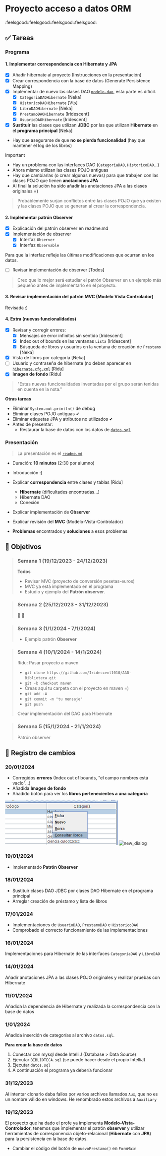# Proyecto acceso a datos ORM

:feelsgood::feelsgood::feelsgood::feelsgood:

## ✅ Tareas

### Programa

#### 1. Implementar correspondencia con Hibernate y JPA

- [x] Añadir hibernate al proyecto (Instrucciones en la presentación)
- [x] Crear correspondencia con la base de datos (Generate Persistence Mapping)
- [x] Implementar de nuevo las clases DAO [`modelo.dao`](./Biblioteca%20MVC/src/modelo/dao/), esta parte es difícil.
    - [x] `CategoriaDAOHibernate` [Neka]
    - [x] `HistoricoDAOHibernate` [Vts]
    - [x] `LibroDAOHibernate` [Neka]
    - [x] `PrestamoDAOHibernate` [Iridescent]
    - [x] `UsuarioDAOHibernate` [Iridescent]

- [x] **Sustituir** las clases que utilizan **JDBC** por las que utilizan **Hibernate** en el **programa principal** [Neka]

- Hay que asegurarse de que **no se pierda funcionalidad** (hay que mantener el
log de los libros)
     
> [!IMPORTANT]  
> - Hay un problema con las interfaces DAO (`CategoriaDAO`, `HistoricoDAO`...)
> - Ahora mismo utilizan las clases POJO antiguas
> - Hay que cambiarlas (o crear algunas nuevas) para que trabajen con las clases POJO que tienen **anotaciones JPA**
> - Al final la solución ha sido añadir las anotaciones JPA a las clases originales =)
     
> Probablemente surjan conflictos entre las clases POJO que ya existen y las clases POJO que se generan al crear la correspondencia.

#### 2. Implementar patrón Observer

- [x] Explicación del patrón observer en readme.md
- [x] Implementación de observer
    - [x] Interfaz `Observer`
    - [x] Interfaz `Observable`

Para que la interfaz refleje las últimas modificaciones que ocurran en los datos.
- [ ] Revisar implementación de observer [Todos]

> Creo que lo mejor será estudiar el patrón Observer en un ejemplo más pequeño antes de implementarlo en el proyecto.

#### 3. Revisar implementación del patrón **MVC** (Modelo Vista Controlador)

Revisada :)

#### 4. Extra (nuevas funcionalidades)

- [x] Revisar y corregir errores:
    - [x] Mensajes de error infinitos sin sentido [Iridescent]
    - [x] Index out of bounds en las ventanas `Lista` [Iridescent]
    - [x] Búsqueda de libros y usuarios en la ventana de creación de `Prestamo` [Neka]
- [x] Vista de libros por categoría [Neka]
- [ ] Usuario y contraseña de hibernate (no deben aparecer en [`hibernate.cfg.xml`](Biblioteca%20MVC/src/hibernate.cfg.xml) [Ridu]
- [x] **Imagen de fondo** [Ridu]

> "Estas nuevas funcionalidades inventadas por el grupo serán tenidas en cuenta en la nota."

**Otras tareas**

- Eliminar `System.out.println()` de debug
- Eliminar clases POJO antiguas ✔
- Eliminar etiquetas JPA y atributos no utilizados ✔
- Antes de presentar:
    - Restaurar la base de datos con los datos de [`datos.sql`](Biblioteca%20MVC/ficheros/datos.sql)

### Presentación

> La presentación es el [`readme.md`](./readme.md)

- Duración: **10 minutos** (2:30 por alumno)

- Introducción :)
- Explicar **correspondencia** entre clases y tablas [Ridu] 
   - **Hibernate** (dificultades encontradas...)
   - Hibernate DAO
   - Conexión
- Explicar implementación de **Observer**
- Explicar revisión del **MVC** (Modelo-Vista-Controlador)
- **Problemas** encontrados y **soluciones** a esos problemas 


## 🎯 Objetivos

> ### Semana 1 (19/12/2023 - 24/12/2023)
> 
> **Todos**
> - Revisar MVC (proyecto de conversión pesetas-euros)
> - MVC ya está implementado en el programa
> - Estudio y ejemplo del **Patrón observer**.

> ### Semana 2 (25/12/2023 - 31/12/2023)
>
> 🎄 🎅
> 

> ### Semana 3 (1/1/2024 - 7/1/2024) 
> 
> - Ejemplo patrón **Observer**

> ### Semana 4 (10/1/2024 - 14/1/2024)
>
> Ridu: Pasar proyecto a maven
> - `git clone https://github.com/Iridescent1010/AAD-Biblioteca.git`
> - `git -b checkout maven`
> - Creas aquí tu carpeta con el proyecto en maven =)
> - `git add -A`
> - `git commit -m "tu mensaje"`
> - `git push`
>
> Crear implementación del DAO para Hibernate

> ### Semana 5 (15/1/2024 - 21/1/2024)
>
> Patrón observer

## 📄 Registro de cambios

### 20/01/2024

- Corregidos **errores** (Index out of bounds, "el campo nombres está vacío"...)
- Añadida **Imagen de fondo**
- Añadido botón para ver los **libros pertenecientes a una categoría**

![new\_button](./media/new_button.png)
![new\_dialog](./media/new_dialog)

### 19/01/2024

- Implementado **Patrón Observer**

### 18/01/2024

- Sustituir clases DAO JDBC por clases DAO Hibernate en el programa principal
- Arreglar creación de préstamo y lista de libros

### 17/01/2024

- Implementaciones de `UsuarioDAO`, `PrestamoDAO` e `HistoricoDAO`
- Comprobado el correcto funcionamiento de las implementaciones

### 16/01/2024

Implementaciones para Hibernate de las interfaces `CategoriaDAO` y `LibroDAO`

### 14/01/2024

Añadir anotaciones JPA a las clases POJO originales y realizar pruebas con
Hibernate

### 11/01/2024

Añadida la dependencia de Hibernate y realizada la correspondencia con la
base de datos

### 1/01/2024

Añadida inserción de categorías al archivo `datos.sql`.

**Para crear la base de datos**
1. Conectar con mysql desde IntelliJ (Database \> Data Source)
2. Ejecutar `BIBLIOTECA.sql` (se puede hacer desde el propio IntelliJ)
3. Ejecutar `datos.sql`
4. A continuación el programa ya debería funcionar 

### 31/12/2023

Al intentar clonarlo daba fallos por varios archivos llamados `Aux`,
que no es un nombre válido en windows. He renombrado estos archivos a `Auxiliary`

### 19/12/2023
 
El proyecto que ha dado el profe ya implementa **Modelo-Vista-Controlador**,
tenemos que implementar el patrón **observer** y utilizar herramientas de
corresponencia objeto-relacional (**Hibernate** con **JPA**) para la persistencia en la
base de datos.
 
- Cambiar el código del botón de `nuevoPrestamo()` en `FormMain`
